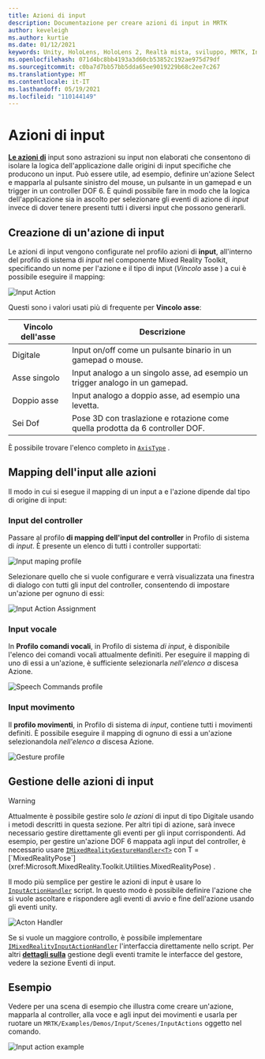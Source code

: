 ```yaml
---
title: Azioni di input
description: Documentazione per creare azioni di input in MRTK
author: keveleigh
ms.author: kurtie
ms.date: 01/12/2021
keywords: Unity, HoloLens, HoloLens 2, Realtà mista, sviluppo, MRTK, InputActions,
ms.openlocfilehash: 071d4bc8bb4193a3d60cb53852c192ae975d79df
ms.sourcegitcommit: c0ba7d7bb57bb5dda65ee9019229b68c2ee7c267
ms.translationtype: MT
ms.contentlocale: it-IT
ms.lasthandoff: 05/19/2021
ms.locfileid: "110144149"
---
```

# <a name="input-actions"></a>Azioni di input

[**Le azioni di**](input-actions.md) input sono astrazioni su input non elaborati che consentono di isolare la logica dell'applicazione dalle origini di input specifiche che producono un input. Può essere utile, ad esempio,  definire un'azione Select e mapparla al pulsante sinistro del mouse, un pulsante in un gamepad e un trigger in un controller DOF 6. È quindi possibile fare in modo che la logica dell'applicazione sia in ascolto per selezionare gli eventi di azione di *input* invece di dover tenere presenti tutti i diversi input che possono generarli.

## <a name="creating-an-input-action"></a>Creazione di un'azione di input

Le azioni di input vengono configurate nel profilo azioni di **input**, all'interno del profilo di sistema di *input* nel componente Mixed Reality Toolkit, specificando un nome per l'azione e il tipo di input (*Vincolo* asse ) a cui è possibile eseguire il mapping:

<img src="../images/input/InputActions.png" alt="Input Action" style="max-width:100%;">

Questi sono i valori usati più di frequente per **Vincolo asse**:

Vincolo dell'asse | Descrizione
--- | ---
Digitale | Input on/off come un pulsante binario in un gamepad o mouse.
Asse singolo | Input analogo a un singolo asse, ad esempio un trigger analogo in un gamepad.
Doppio asse | Input analogo a doppio asse, ad esempio una levetta.
Sei Dof | Pose 3D con traslazione e rotazione come quella prodotta da 6 controller DOF.

È possibile trovare l'elenco completo in [`AxisType`](xref:Microsoft.MixedReality.Toolkit.Utilities.AxisType) .

## <a name="mapping-input-to-actions"></a>Mapping dell'input alle azioni

Il modo in cui si esegue il mapping di un input a e l'azione dipende dal tipo di origine di input:

### <a name="controller-input"></a>Input del controller

Passare al profilo **di mapping dell'input del controller** in Profilo di sistema di *input*. È presente un elenco di tutti i controller supportati:

<img src="../images/input/ControllerInputMappingProfile.PNG" alt="Input maping profile" style="max-width:100%;">

Selezionare quello che si vuole configurare e verrà visualizzata una finestra di dialogo con tutti gli input del controller, consentendo di impostare un'azione per ognuno di essi:

<img src="../images/input/InputActionAssignment.PNG" alt="Input Action Assignment" style="max-width:100%;">

### <a name="speech-input"></a>Input vocale

In **Profilo comandi vocali**, in Profilo di sistema *di input*, è disponibile l'elenco dei comandi vocali attualmente definiti. Per eseguire il mapping di uno di essi a un'azione, è sufficiente selezionarla *nell'elenco a* discesa Azione.

<img src="../images/input/SpeechCommandsProfile.png" alt="Speech Commands profile" style="max-width:100%;">

### <a name="gesture-input"></a>Input movimento

Il **profilo movimenti**, in Profilo di sistema di *input*, contiene tutti i movimenti definiti. È possibile eseguire il mapping di ognuno di essi a un'azione selezionandola *nell'elenco a* discesa Azione.

<img src="../images/input/GestureProfile.png" alt="Gesture profile" style="max-width:100%;">

## <a name="handling-input-actions"></a>Gestione delle azioni di input

> [!WARNING]
> Attualmente è possibile gestire solo *le azioni* di input di tipo Digitale usando i metodi descritti in questa sezione. Per altri tipi di azione, sarà invece necessario gestire direttamente gli eventi per gli input corrispondenti. Ad esempio, per gestire un'azione DOF 6 mappata agli input del controller, è necessario usare [`IMixedRealityGestureHandler<T>`](xref:Microsoft.MixedReality.Toolkit.Input.IMixedRealityGestureHandler`1) con T = [`MixedRealityPose`](xref:Microsoft.MixedReality.Toolkit.Utilities.MixedRealityPose) .

Il modo più semplice per gestire le azioni di input è usare lo [`InputActionHandler`](xref:Microsoft.MixedReality.Toolkit.Input.InputActionHandler) script. In questo modo è possibile definire l'azione che si vuole ascoltare e rispondere agli eventi di avvio e fine dell'azione usando gli eventi unity.

<img src="../images/input/InputActionHandler.PNG" alt="Acton Handler" style="max-width:100%;">

Se si vuole un maggiore controllo, è possibile implementare [`IMixedRealityInputActionHandler`](xref:Microsoft.MixedReality.Toolkit.Input.IMixedRealityInputActionHandler) l'interfaccia direttamente nello script. Per altri [**dettagli sulla**](input-events.md) gestione degli eventi tramite le interfacce del gestore, vedere la sezione Eventi di input.

## <a name="examples"></a>Esempio

Vedere per una scena di esempio che illustra come creare un'azione, mapparla al controller, alla voce e agli input dei movimenti e usarla per ruotare un `MRTK/Examples/Demos/Input/Scenes/InputActions` oggetto nel comando.

<img src="../images/input/InputActionsExample.PNG" alt="Input action example" style="max-width:100%;">
